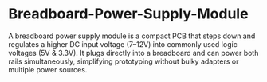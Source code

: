 # Breadboard-Power-Supply-Module
A breadboard power supply module is a compact PCB that steps down and regulates a higher DC input voltage (7–12V) into commonly used logic voltages (5V &amp; 3.3V). It plugs directly into a breadboard and can power both rails simultaneously, simplifying prototyping without bulky adapters or multiple power sources.
